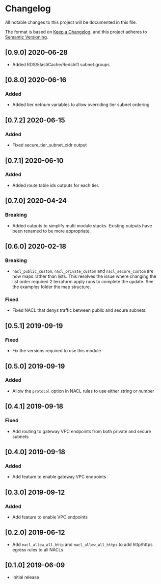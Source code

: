 # Changelog
All notable changes to this project will be documented in this file.

The format is based on [Keep a Changelog](https://keepachangelog.com/en/1.0.0/),
and this project adheres to [Semantic Versioning](https://semver.org/spec/v2.0.0.html).

## [0.9.0] 2020-06-28
- Added RDS/ElastiCache/Redshift subnet groups

## [0.8.0] 2020-06-16
### Added
- Added tier netnum variables to allow overriding tier subnet ordering

## [0.7.2] 2020-06-15
### Added
- Fixed secure_tier_subnet_cidr output

## [0.7.1] 2020-06-10
### Added
- Added route table ids outputs for each tier.

## [0.7.0] 2020-04-24
### Breaking
- Added outputs to simplify multi module stacks. Existing outputs have been renamed to be more appropriate.

## [0.6.0] 2020-02-18
### Breaking
- `nacl_public_custom`, `nacl_private_custom` and `nacl_secure_custom` are now maps rather than lists. This resolves the issue where changing the list order required 2 terraform apply runs to complete the update. See the examples folder the map structure.

### Fixed
- Fixed NACL that denys traffic between public and secure subnets.

## [0.5.1] 2019-09-19
### Fixed
- Fix the versions required to use this module

## [0.5.0] 2019-09-19
### Added
- Allow the `protocol` option in NACL rules to use either string or number

## [0.4.1] 2019-09-18
### Fixed
- Add routing to gateway VPC endpoints from both private and secure subnets

## [0.4.0] 2019-09-18
### Added
- Add feature to enable gateway VPC endpoints

## [0.3.0] 2019-09-12
### Added
- Add feature to enable VPC endpoints

## [0.2.0] 2019-06-12
- Add `nacl_allow_all_http` and `nacl_allow_all_https` to add http/https egress rules to all NACLs

## [0.1.0] 2019-06-09
- Initial release
